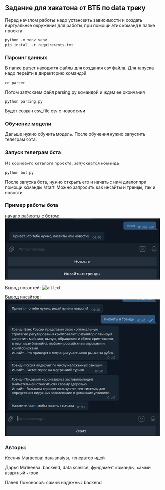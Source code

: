 ## Задание для хакатона от ВТБ по data треку

Перед началом работы, надо установить зависимости и создать виртуальное окружения для работы, при помощи этих команд в папке проекта
```shell
python -m venv venv
pip install -r requirements.txt
```
### Парсинг данных
В папке parser находятся файлы для создания csv файла. Для запуска надо перейти в директорию командой 
```shell
cd parser
```
Потом запускаем файл parsing.py командой и ждем ее окончания
```shell
python parsing.py
```
Будет создан csv_file.csv с новостями
### Обучение модели
Дальше нужно обучить модель. После обучения нужно запустить телеграм бота. 
### Запуск телеграм бота
Из корневого каталога проекта, запускается команда
```shell
python bot.py
```
После запуска бота, нужно открыть его и начать с ним диалог при помощи команды /start. Можно запросить как инсайты и тренды, так и новости

### Пример работы бота

начало рабюоты с ботом: 
![alt text](./images/Начало_работы_с_ботом.png "start_bot")

Вывод новостей: 
![alt text](./images/Вывод_новостей.png "news")

Вывод инсайтов: 
![alt text](./images/Вывод_инсайтов.png "insites")




### Авторы:

Ксения Матвеева: data analyst, генератор идей

Дарья Матвеева: backend, data science, фундамент команды, самый азартный игрок

Павел Ломоносов: самый надежный backend